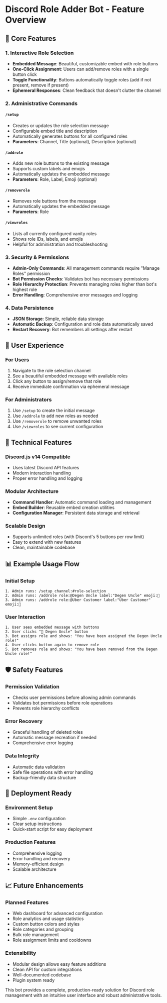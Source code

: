 # Discord Role Adder Bot - Feature Overview

## 🎯 Core Features

### 1. Interactive Role Selection
- **Embedded Message**: Beautiful, customizable embed with role buttons
- **One-Click Assignment**: Users can add/remove roles with a single button click
- **Toggle Functionality**: Buttons automatically toggle roles (add if not present, remove if present)
- **Ephemeral Responses**: Clean feedback that doesn't clutter the channel

### 2. Administrative Commands

#### `/setup`
- Creates or updates the role selection message
- Configurable embed title and description
- Automatically generates buttons for all configured roles
- **Parameters**: Channel, Title (optional), Description (optional)

#### `/addrole`
- Adds new role buttons to the existing message
- Supports custom labels and emojis
- Automatically updates the embedded message
- **Parameters**: Role, Label, Emoji (optional)

#### `/removerole`
- Removes role buttons from the message
- Automatically updates the embedded message
- **Parameters**: Role

#### `/viewroles`
- Lists all currently configured vanity roles
- Shows role IDs, labels, and emojis
- Helpful for administration and troubleshooting

### 3. Security & Permissions
- **Admin-Only Commands**: All management commands require "Manage Roles" permission
- **Bot Permission Checks**: Validates bot has necessary permissions
- **Role Hierarchy Protection**: Prevents managing roles higher than bot's highest role
- **Error Handling**: Comprehensive error messages and logging

### 4. Data Persistence
- **JSON Storage**: Simple, reliable data storage
- **Automatic Backup**: Configuration and role data automatically saved
- **Restart Recovery**: Bot remembers all settings after restart

## 🎨 User Experience

### For Users
1. Navigate to the role selection channel
2. See a beautiful embedded message with available roles
3. Click any button to assign/remove that role
4. Receive immediate confirmation via ephemeral message

### For Administrators
1. Use `/setup` to create the initial message
2. Use `/addrole` to add new roles as needed
3. Use `/removerole` to remove unwanted roles
4. Use `/viewroles` to see current configuration

## 🔧 Technical Features

### Discord.js v14 Compatible
- Uses latest Discord API features
- Modern interaction handling
- Proper error handling and logging

### Modular Architecture
- **Command Handler**: Automatic command loading and management
- **Embed Builder**: Reusable embed creation utilities
- **Configuration Manager**: Persistent data storage and retrieval

### Scalable Design
- Supports unlimited roles (with Discord's 5 buttons per row limit)
- Easy to extend with new features
- Clean, maintainable codebase

## 📊 Example Usage Flow

### Initial Setup
```
1. Admin runs: /setup channel:#role-selection
2. Admin runs: /addrole role:@Degen Uncle label:"Degen Uncle" emoji:🎲
3. Admin runs: /addrole role:@Uber Customer label:"Uber Customer" emoji:🚗
```

### User Interaction
```
1. User sees embedded message with buttons
2. User clicks "🎲 Degen Uncle" button
3. Bot assigns role and shows: "You have been assigned the Degen Uncle role!"
4. User clicks button again to remove role
5. Bot removes role and shows: "You have been removed from the Degen Uncle role!"
```

## 🛡️ Safety Features

### Permission Validation
- Checks user permissions before allowing admin commands
- Validates bot permissions before role operations
- Prevents role hierarchy conflicts

### Error Recovery
- Graceful handling of deleted roles
- Automatic message recreation if needed
- Comprehensive error logging

### Data Integrity
- Automatic data validation
- Safe file operations with error handling
- Backup-friendly data structure

## 🚀 Deployment Ready

### Environment Setup
- Simple `.env` configuration
- Clear setup instructions
- Quick-start script for easy deployment

### Production Features
- Comprehensive logging
- Error handling and recovery
- Memory-efficient design
- Scalable architecture

## 📈 Future Enhancements

### Planned Features
- Web dashboard for advanced configuration
- Role analytics and usage statistics
- Custom button colors and styles
- Role categories and grouping
- Bulk role management
- Role assignment limits and cooldowns

### Extensibility
- Modular design allows easy feature additions
- Clean API for custom integrations
- Well-documented codebase
- Plugin system ready

This bot provides a complete, production-ready solution for Discord role management with an intuitive user interface and robust administrative tools. 